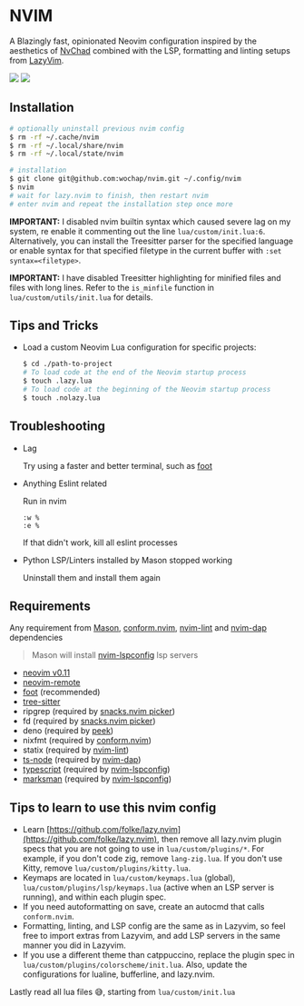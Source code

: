 # NVIM

A Blazingly fast, opinionated Neovim configuration inspired by the aesthetics of [NvChad](https://github.com/NvChad/NvChad) combined with the LSP, formatting and linting setups from [LazyVim](https://github.com/LazyVim/LazyVim).

![](https://i.imgur.com/LUw9hqi.jpg)
![](https://i.imgur.com/4mYz0I4.jpg)

## Installation

```sh
# optionally uninstall previous nvim config
$ rm -rf ~/.cache/nvim
$ rm -rf ~/.local/share/nvim
$ rm -rf ~/.local/state/nvim

# installation
$ git clone git@github.com:wochap/nvim.git ~/.config/nvim
$ nvim
# wait for lazy.nvim to finish, then restart nvim
# enter nvim and repeat the installation step once more
```

**IMPORTANT:** I disabled nvim builtin syntax which caused severe lag on my system, re enable it commenting out the line `lua/custom/init.lua:6`. Alternatively, you can install the Treesitter parser for the specified language or enable syntax for that specified filetype in the current buffer with `:set syntax=<filetype>`.

**IMPORTANT:** I have disabled Treesitter highlighting for minified files and files with long lines. Refer to the `is_minfile` function in `lua/custom/utils/init.lua` for details.

## Tips and Tricks

- Load a custom Neovim Lua configuration for specific projects:

  ```sh
  $ cd ./path-to-project
  # To load code at the end of the Neovim startup process
  $ touch .lazy.lua
  # To load code at the beginning of the Neovim startup process
  $ touch .nolazy.lua
  ```

## Troubleshooting

- Lag

  Try using a faster and better terminal, such as [foot](https://codeberg.org/dnkl/foot)

- Anything Eslint related

  Run in nvim

  ```
  :w %
  :e %
  ```

  If that didn't work, kill all eslint processes

- Python LSP/Linters installed by Mason stopped working

  Uninstall them and install them again

## Requirements

Any requirement from [Mason](https://github.com/williamboman/mason.nvim#requirements), [conform.nvim](https://github.com/stevearc/conform.nvim), [nvim-lint](https://github.com/mfussenegger/nvim-lint) and [nvim-dap](https://github.com/mfussenegger/nvim-dap) dependencies

> Mason will install [nvim-lspconfig](https://github.com/neovim/nvim-lspconfig) lsp servers

- [neovim v0.11](https://github.com/neovim/neovim)
- [neovim-remote](https://github.com/mhinz/neovim-remote)
- [foot](https://codeberg.org/dnkl/foot) (recommended)
- [tree-sitter](https://github.com/tree-sitter/tree-sitter)
- ripgrep (required by [snacks.nvim picker](https://github.com/folke/snacks.nvim/blob/main/docs/picker.md))
- fd (required by [snacks.nvim picker](https://github.com/folke/snacks.nvim/blob/main/docs/picker.md))
- deno (required by [peek](https://github.com/toppair/peek.nvim))
- nixfmt (required by [conform.nvim](https://github.com/stevearc/conform.nvim))
- statix (required by [nvim-lint](https://github.com/mfussenegger/nvim-lint))
- [ts-node](https://www.npmjs.com/package/ts-node) (required by [nvim-dap](https://github.com/mfussenegger/nvim-dap))
- [typescript](https://www.npmjs.com/package/typescript) (required by [nvim-lspconfig](https://github.com/neovim/nvim-lspconfig))
- [marksman](https://github.com/artempyanykh/marksman) (required by [nvim-lspconfig](https://github.com/neovim/nvim-lspconfig))

## Tips to learn to use this nvim config

- Learn [https://github.com/folke/lazy.nvim](https://github.com/folke/lazy.nvim), then remove all lazy.nvim plugin specs that you are not going to use in `lua/custom/plugins/*`. For example, if you don't code zig, remove `lang-zig.lua`. If you don't use Kitty, remove `lua/custom/plugins/kitty.lua`.
- Keymaps are located in `lua/custom/keymaps.lua` (global), `lua/custom/plugins/lsp/keymaps.lua` (active when an LSP server is running), and within each plugin spec.
- If you need autoformatting on save, create an autocmd that calls `conform.nvim`.
- Formatting, linting, and LSP config are the same as in Lazyvim, so feel free to import extras from Lazyvim, and add LSP servers in the same manner you did in Lazyvim.
- If you use a different theme than catppuccino, replace the plugin spec in `lua/custom/plugins/colorscheme/init.lua`. Also, update the configurations for lualine, bufferline, and lazy.nvim.

Lastly read all lua files 😅, starting from `lua/custom/init.lua`
